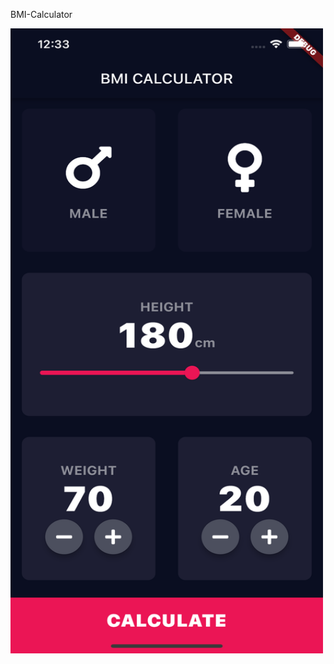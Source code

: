  BMI-Calculator
 

<img align="center" alt="Lucas-Dart" height="1000" width="500" src="https://github.com/bozlucas/BMI-Calculator/blob/main/ss.png?raw=true">

